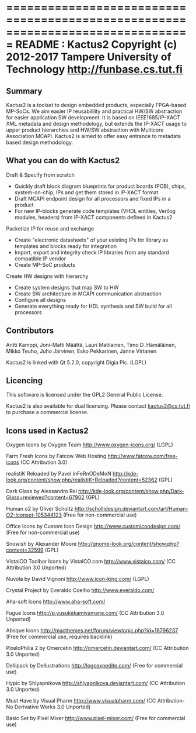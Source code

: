 
===============================================================================
                                README : Kactus2
           Copyright (c) 2012-2017 Tampere University of Technology
                            http://funbase.cs.tut.fi
===============================================================================

Summary
----------------------------------------------------

Kactus2 is a toolset to design embedded products, especially FPGA-based
MP-SoCs. We aim easier IP reusabilility and practical HW/SW abstraction for
easier application SW development. It is based on IEEE1685/IP-XACT XML metadata
and design methodology, but extends the IP-XACT usage to upper product
hierarchies and HW/SW abstraction with Multicore Association MCAPI. Kactus2 is
aimed to offer easy entrance to metadata based design methodology.


What you can do with Kactus2
----------------------------------------------------

Draft & Specify from scratch
 * Quickly draft block diagram blueprints for product boards (PCB), chips,
   system-on-chip, IPs and get them stored in IP-XACT format
 * Draft MCAPI endpoint design for all processors and fixed IPs in a product
 * For new IP-blocks generate code templates (VHDL entities, Verilog modules, 
   headers) from IP-XACT components defined in Kactus2

Packetize IP for reuse and exchange
 * Create "electronic datasheets" of your existing IPs for library as templates
   and blocks ready for integration
 * Import, export and integrity check IP libraries from any standard compatible
   IP vendor
 * Create MP-SoC products

Create HW designs with hierarchy
 * Create system designs that map SW to HW
 * Create SW architecture in MCAPI communication abstraction
 * Configure all designs
 * Generate everything ready for HDL synthesis and SW build for all processors

Contributors
----------------------------------------------------

Antti Kamppi, Joni-Matti Määttä, Lauri Matilainen, Timo D. Hämäläinen,
Mikko Teuho, Juho Järvinen, Esko Pekkarinen, Janne Virtanen


Kactus2 is linked with Qt 5.2.0, copyright Digia Plc. (LGPL)

Licencing
----------------------------------------------------

This software is licensed under the GPL2 General Public License.

Kactus2 is also available for dual licensing. Please contact kactus2@cs.tut.fi
to purchase a commercial license.


Icons used in Kactus2
----------------------------------------------------

Oxygen Icons by Oxygen Team
http://www.oxygen-icons.org/ (LGPL)

Farm Fresh Icons by Fatcow Web Hosting
http://www.fatcow.com/free-icons (CC Attribution 3.0)

realistiK Reloaded by Pavel InFeRnODeMoN
http://kde-look.org/content/show.php/realistiK+Reloaded?content=52362 (GPL)

Dark Glass by Alessandro Rei
http://kde-look.org/content/show.php/Dark-Glass+reviewed?content=67902 (GPL)

Human o2 by Oliver Scholtz
http://schollidesign.deviantart.com/art/Human-O2-Iconset-105344123
(Free for non-commercial use)

Office Icons by Custom Icon Design
http://www.customicondesign.com/ (Free for non-commercial use)

Snowish by Alexander Moore
http://gnome-look.org/content/show.php?content=32599 (GPL)

VistaICO Toolbar Icons by VistaICO.com
http://www.vistaico.com/ (CC Attribution 3.0 Unported)

Nuvola by David Vignoni
http://www.icon-king.com/ (LGPL)

Crystal Project by Everaldo Coelho
http://www.everaldo.com/

Aha-soft Icons
http://www.aha-soft.com/

Fugue Icons
http://p.yusukekamiyamane.com/ (CC Attribution 3.0 Unported)

Absque Icons
http://macthemes.net/forum/viewtopic.php?id=16796237 (Free for commercial use, requires backlink)

PixeloPhilia 2 by Omercetin
http://omercetin.deviantart.com/ (CC Attribution 3.0 Unported)

Dellipack by Dellustrations
http://logoexpedite.com/ (Free for commercial use)

Hypic by Shlyapnikova
http://shlyapnikova.deviantart.com/ (CC Attribution 3.0 Unported)

Must Have by Visual Pharm
http://www.visualpharm.com/ (CC Attribution-No Derivative Works 3.0 Unported)

Basic Set by Pixel Mixer
http://www.pixel-mixer.com/ (Free for commercial use)
